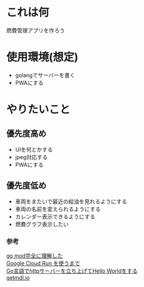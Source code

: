 # これは何
燃費管理アプリを作ろう

# 使用環境(想定)
* golangでサーバーを書く
* PWAにする

# やりたいこと
## 優先度高め
* UIを何とかする
* jpeg対応する
* PWAにする
## 優先度低め
* 車両をまたいで最近の給油を見れるようにする
* 車両の名前を変えられるようにする
* カレンダー表示できるようにする
* 燃費グラフ表示したい

### 参考
[go mod完全に理解した](https://zenn.dev/optimisuke/articles/105feac3f8e726830f8c)  
[Google Cloud Run を使うまで](https://qiita.com/massie_g/items/5a9ce514eaa7c460b5e3)  
[Go言語でhttpサーバーを立ち上げてHello Worldをする](https://qiita.com/taizo/items/bf1ec35a65ad5f608d45)  
[getmdl.io](https://getmdl.io/components/)